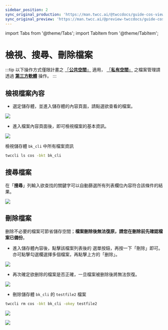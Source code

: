 ```yaml
---
sidebar_position: 2
sync_original_production: 'https://man.twcc.ai/@twccdocs/guide-cos-view-search-delete-files-zh' 
sync_original_preview: 'https://man.twcc.ai/@preview-twccdocs/guide-cos-view-search-delete-files-zh'
---
```


import Tabs from '@theme/Tabs';
import TabItem from '@theme/TabItem';

# 檢視、搜尋、刪除檔案

:::tip
以下操作方式僅限計畫之 [「<ins>**公共空間<i class="fa fa-question-circle fa-question-circle-for-service" aria-hidden="true"></i>**」</ins>](https://man.twcc.ai/@twccdocs/doc-cos-main-zh/%2F%40TWSC%2Fcos-overview-zh) 適用， [「<ins>**私有空間<i class="fa fa-question-circle fa-question-circle-for-service" aria-hidden="true"></i>**」</ins>](https://man.twcc.ai/@twccdocs/doc-cos-main-zh/%2F%40TWSC%2Fcos-overview-zh) 之檔案管理請透過 [<ins>**第三方軟體**</ins>](https://man.twcc.ai/@twccdocs/doc-cos-main-zh/https%3A%2F%2Fman.twcc.ai%2F%40TWSC%2Fguide-cos-connect-info-zh) 操作。
:::

## 檢視檔案內容

<!-- 1 start -->
<Tabs>
  <TabItem value="TWCC 入口網站" label="TWCC 入口網站" default>


*  選定儲存體，並進入儲存體的內容頁面，請點選欲查看的檔案。

    
![](https://cos.twcc.ai/SYS-MANUAL/uploads/upload_72adbc230af97db5e02ca24de1bf2fd0.png)


* 進入檔案內容頁面後，即可檢視檔案的基本資訊。

![](https://cos.twcc.ai/SYS-MANUAL/uploads/upload_e1ecd57f58ba34c49be88e324efa6f13.png)

  </TabItem>
  <TabItem value="TWCC CLI" label="TWCC CLI">


檢視儲存體 `bk_cli` 中所有檔案資訊

```bash
twccli ls cos -bkt bk_cli
```

  </TabItem>
</Tabs>

## 搜尋檔案

<!-- 1 start -->

<Tabs>
  <TabItem value="TWCC 入口網站" label="TWCC 入口網站" default>


在「**搜尋**」列輸入欲查找的關鍵字可以自動篩選所有列表欄位內容符合該條件的結果。 

![](https://cos.twcc.ai/SYS-MANUAL/uploads/upload_0381491f809a48e02298c45a67771333.png)

  </TabItem>
</Tabs>

## 刪除檔案

删除不必要的檔案可節省儲存空間；**檔案刪除後無法復原，請您在刪除前先確認檔案已備份**。

<!-- 1 start -->

<Tabs>
  <TabItem value="TWCC 入口網站" label="TWCC 入口網站" default>


* 進入儲存體內容後，點擊該檔案列表後的 <i class="fa fa-ellipsis-v fa-20" aria-hidden="true"></i>  選單按鈕，再按一下「刪除」即可。亦可點擊勾選欄選擇多個檔案，再點擊上方的「删除」。

![](https://cos.twcc.ai/SYS-MANUAL/uploads/upload_53380d4b55caf0a78c19c91ec5006700.png)

* 再次確定欲删除的檔案是否正確，一旦檔案被删除後將無法恢復。

![](https://cos.twcc.ai/SYS-MANUAL/uploads/upload_df3640ed5ec0decdf6bbe28b3cc45148.png)

  </TabItem>
  <TabItem value="TWCC CLI" label="TWCC CLI">


- 刪除儲存體 `bk_cli` 的 `testfile2` 檔案

```bash
twccli rm cos -bkt bk_cli -okey testfile2
```   
![](https://cos.twcc.ai/SYS-MANUAL/uploads/upload_46d8119fc6debd65bcbe77574209266e.png)

![](https://cos.twcc.ai/SYS-MANUAL/uploads/upload_5c14b3d8059d8ea4ff1efc97df54f006.png)

  </TabItem>
</Tabs>
